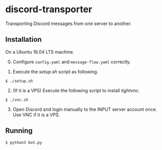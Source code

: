 # discord-transporter

Transporting Discord messages from one server to another. 

## Installation

On a Ubuntu 16.04 LTS machine.

0. Configure `config.yaml` and `message-flow.yaml` correctly.

1. Execute the _setup.sh_ script as following.
    
```console
$ ./setup.sh
```

2. (If it is a VPS) Execute the following script to install _tightvnc_.

```console
$ ./vnc.sh
```

3. Open Discord and login manually to the INPUT server account once. Use VNC if it is a VPS.

## Running

```console
$ python3 bot.py
```
